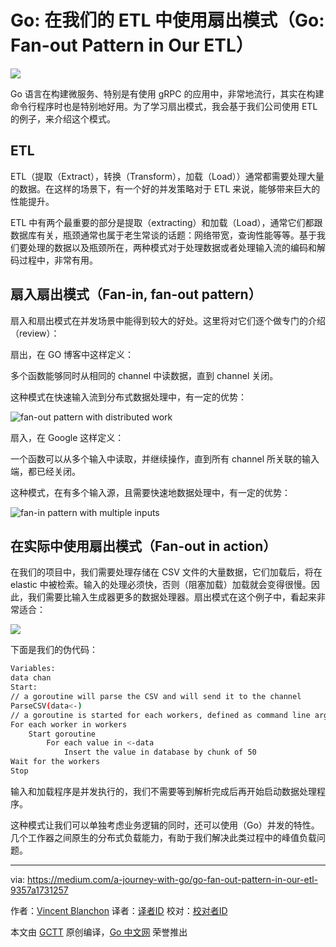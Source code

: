# Go: 在我们的 ETL 中使用扇出模式（Go: Fan-out Pattern in Our ETL）

![](https://miro.medium.com/max/1400/1*r7OWMQAx6G2AGoKTXmHM6A.png)

Go 语言在构建微服务、特别是有使用 gRPC 的应用中，非常地流行，其实在构建命令行程序时也是特别地好用。为了学习扇出模式，我会基于我们公司使用 ETL 的例子，来介绍这个模式。

## ETL

ETL（提取（Extract），转换（Transform），加载（Load））通常都需要处理大量的数据。在这样的场景下，有一个好的并发策略对于 ETL 来说，能够带来巨大的性能提升。

ETL 中有两个最重要的部分是提取（extracting）和加载（Load），通常它们都跟数据库有关，瓶颈通常也属于老生常谈的话题：网络带宽，查询性能等等。基于我们要处理的数据以及瓶颈所在，两种模式对于处理数据或者处理输入流的编码和解码过程中，非常有用。

## 扇入扇出模式（Fan-in, fan-out pattern）

扇入和扇出模式在并发场景中能得到较大的好处。这里将对它们逐个做专门的介绍（review）：

扇出，在 GO 博客中这样定义：

多个函数能够同时从相同的 channel 中读数据，直到 channel 关闭。

这种模式在快速输入流到分布式数据处理中，有一定的优势：

![fan-out pattern with distributed work](https://miro.medium.com/max/754/1*pIc5IqD0qd6uPRVlrdzk5g.png)

扇入，在 Google 这样定义：

一个函数可以从多个输入中读取，并继续操作，直到所有 channel 所关联的输入端，都已经关闭。

这种模式，在有多个输入源，且需要快速地数据处理中，有一定的优势：

![fan-in pattern with multiple inputs](https://miro.medium.com/max/754/1*WAoD1zJQfzvGENSJPmd6SA.png)

## 在实际中使用扇出模式（Fan-out in action）

在我们的项目中，我们需要处理存储在 CSV 文件的大量数据，它们加载后，将在 elastic 中被检索。输入的处理必须快，否则（阻塞加载）加载就会变得很慢。因此，我们需要比输入生成器更多的数据处理器。扇出模式在这个例子中，看起来非常适合：

![](https://miro.medium.com/max/734/1*8K93LJ5t-4z8nEXoZWQdJg.png)

下面是我们的伪代码：

```bash
Variables:
data chan
Start:
// a goroutine will parse the CSV and will send it to the channel
ParseCSV(data<-)
// a goroutine is started for each workers, defined as command line arguments
For each worker in workers
    Start goroutine
        For each value in <-data
            Insert the value in database by chunk of 50
Wait for the workers
Stop
```

输入和加载程序是并发执行的，我们不需要等到解析完成后再开始启动数据处理程序。

这种模式让我们可以单独考虑业务逻辑的同时，还可以使用（Go）并发的特性。几个工作器之间原生的分布式负载能力，有助于我们解决此类过程中的峰值负载问题。

---
via: https://medium.com/a-journey-with-go/go-fan-out-pattern-in-our-etl-9357a1731257

作者：[Vincent Blanchon](https://medium.com/@blanchon.vincent)
译者：[译者ID](https://github.com/gogeof)
校对：[校对者ID](https://github.com/校对者ID)

本文由 [GCTT](https://github.com/studygolang/GCTT) 原创编译，[Go 中文网](https://studygolang.com/) 荣誉推出
